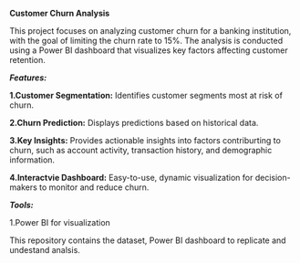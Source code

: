 **Customer Churn Analysis**

This project focuses on analyzing customer churn for a banking institution, with the goal of limiting the churn rate to 15%. The analysis is conducted using a Power BI dashboard that visualizes key factors affecting customer retention.

***Features:***

**1.Customer Segmentation:**
Identifies customer segments most at risk of churn.

**2.Churn Prediction:**
Displays predictions based on historical data.

**3.Key Insights:**
Provides actionable insights into factors contriburting to churn, such as account activity, transaction history, and demographic information.

**4.Interactvie Dashboard:**
Easy-to-use, dynamic visualization for decision-makers to monitor and reduce churn.


***Tools:***

1.Power BI for visualization


This repository contains the dataset, Power BI dashboard to replicate and undestand analsis.
